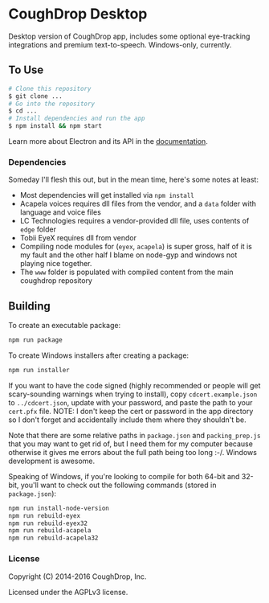 # CoughDrop Desktop

Desktop version of CoughDrop app, includes some optional eye-tracking integrations and
premium text-to-speech. Windows-only, currently.

## To Use

```bash
# Clone this repository
$ git clone ...
# Go into the repository
$ cd ...
# Install dependencies and run the app
$ npm install && npm start
```

Learn more about Electron and its API in the [documentation](http://electron.atom.io/docs/latest).

### Dependencies

Someday I'll flesh this out, but in the mean time, here's some notes at least:

- Most dependencies will get installed via `npm install`
- Acapela voices requires dll files from the vendor, and a `data` folder with language and voice files
- LC Technologies requires a vendor-provided dll file, uses contents of `edge` folder
- Tobii EyeX requires dll from vendor
- Compiling node modules for (`eyex`, `acapela`) is super gross, half of it is my fault
  and the other half I blame on node-gyp and windows not playing nice together.
- The `www` folder is populated with compiled content from the main coughdrop repository
  
## Building

To create an executable package:

```bash
npm run package
```

To create Windows installers after creating a package:

```bash
npm run installer
```

If you want to have the code signed (highly recommended or people will get scary-sounding
warnings when trying to install), copy `cdcert.example.json` to `../cdcert.json`, update
with your password, and paste the path to your `cert.pfx` file. NOTE: I don't keep the cert
or password in the app directory so I don't forget and accidentally include 
them where they shouldn't be.

Note that there are some relative paths in `package.json` and `packing_prep.js` that
you may want to get rid of, but I need them for my computer because otherwise it gives
me errors about the full path being too long :-/. Windows development is awesome.

Speaking of Windows, if you're looking to compile for both 64-bit and 32-bit, you'll 
want to check out the following commands (stored in `package.json`):

```bash
npm run install-node-version
npm run rebuild-eyex
npm run rebuild-eyex32
npm run rebuild-acapela
npm run rebuild-acapela32
```

### License

Copyright (C) 2014-2016 CoughDrop, Inc.

Licensed under the AGPLv3 license.
